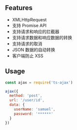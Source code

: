 ## Features

- XMLHttpRequest
- 支持 Promise API
- 支持请求和响应的拦截器
- 支持请求数据和响应数据的转换
- 支持请求的取消
- JSON 数据的自动转换
- 客户端防止 XSS

## Usage

```javascript
const ajax = require('ts-ajax')

ajax({
  method: 'post',
  url: '/user/id',
  data: {
    userName: 'samuel',
    password: '******'
  }
})
```
